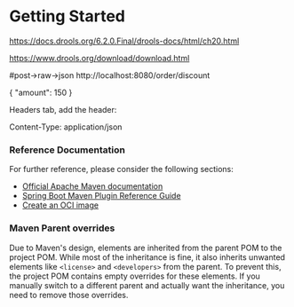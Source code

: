 # Getting Started

https://docs.drools.org/6.2.0.Final/drools-docs/html/ch20.html

https://www.drools.org/download/download.html

#post->raw->json
http://localhost:8080/order/discount

{
  "amount": 150
}

Headers tab, add the header:

Content-Type: application/json




### Reference Documentation
For further reference, please consider the following sections:

* [Official Apache Maven documentation](https://maven.apache.org/guides/index.html)
* [Spring Boot Maven Plugin Reference Guide](https://docs.spring.io/spring-boot/3.3.3/maven-plugin)
* [Create an OCI image](https://docs.spring.io/spring-boot/3.3.3/maven-plugin/build-image.html)

### Maven Parent overrides

Due to Maven's design, elements are inherited from the parent POM to the project POM.
While most of the inheritance is fine, it also inherits unwanted elements like `<license>` and `<developers>` from the parent.
To prevent this, the project POM contains empty overrides for these elements.
If you manually switch to a different parent and actually want the inheritance, you need to remove those overrides.


